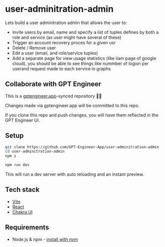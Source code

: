# user-adminitration-admin

Lets build a user adminitration admin that allows the user to: 
- Invite users by email, name and specify a list of tuples defines by both a role and service (as user might have several of these)
- Trigger an account recovery proces for a given usr
- Delete / Remove user
- Edit a user (email, and role/service tuples)
- Add a separate page for view usage statistics (like iiam page of google cloud), you should be able to see things like nummber of logisn per userand request made to each service in graphs

## Collaborate with GPT Engineer

This is a [gptengineer.app](https://gptengineer.app)-synced repository 🌟🤖

Changes made via gptengineer.app will be committed to this repo.

If you clone this repo and push changes, you will have them reflected in the GPT Engineer UI.

## Setup

```sh
git clone https://github.com/GPT-Engineer-App/user-adminitration-admin.git
cd user-adminitration-admin
npm i
```

```sh
npm run dev
```

This will run a dev server with auto reloading and an instant preview.

## Tech stack

- [Vite](https://vitejs.dev/)
- [React](https://react.dev/)
- [Chakra UI](https://chakra-ui.com/)

## Requirements

- Node.js & npm - [install with nvm](https://github.com/nvm-sh/nvm#installing-and-updating)

